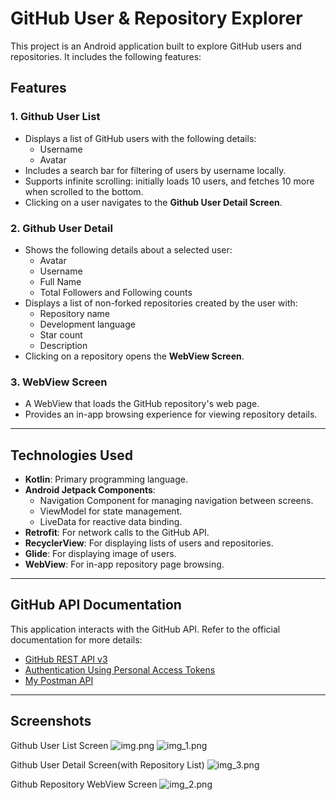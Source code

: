 # GitHub User & Repository Explorer

This project is an Android application built to explore GitHub users and repositories. It includes the following features:

## **Features**

### 1. Github User List 
- Displays a list of GitHub users with the following details:
    - Username
    - Avatar
- Includes a search bar for filtering of users by username locally.
- Supports infinite scrolling: initially loads 10 users, and fetches 10 more when scrolled to the bottom.
- Clicking on a user navigates to the **Github User Detail Screen**.

### 2. Github User Detail
- Shows the following details about a selected user:
    - Avatar
    - Username
    - Full Name
    - Total Followers and Following counts
- Displays a list of non-forked repositories created by the user with:
    - Repository name
    - Development language
    - Star count
    - Description
- Clicking on a repository opens the **WebView Screen**.

### 3. WebView Screen
- A WebView that loads the GitHub repository's web page.
- Provides an in-app browsing experience for viewing repository details.

---

## **Technologies Used**
- **Kotlin**: Primary programming language.
- **Android Jetpack Components**:
    - Navigation Component for managing navigation between screens.
    - ViewModel for state management.
    - LiveData for reactive data binding.
- **Retrofit**: For network calls to the GitHub API.
- **RecyclerView**: For displaying lists of users and repositories.
- **Glide**: For displaying image of users.
- **WebView**: For in-app repository page browsing.

---

## **GitHub API Documentation**
This application interacts with the GitHub API. Refer to the official documentation for more details:

- [GitHub REST API v3](https://developer.github.com/v3/)
- [Authentication Using Personal Access Tokens](https://developer.github.com/v3/guides/getting-started/#oauth)
- [My Postman API](https://documenter.getpostman.com/view/14701705/2sAYBYfqAC)
---

## **Screenshots**
Github User List Screen
![img.png](img.png)
![img_1.png](img_1.png)

Github User Detail Screen(with Repository List)
![img_3.png](img_3.png)

Github Repository WebView Screen
![img_2.png](img_2.png)